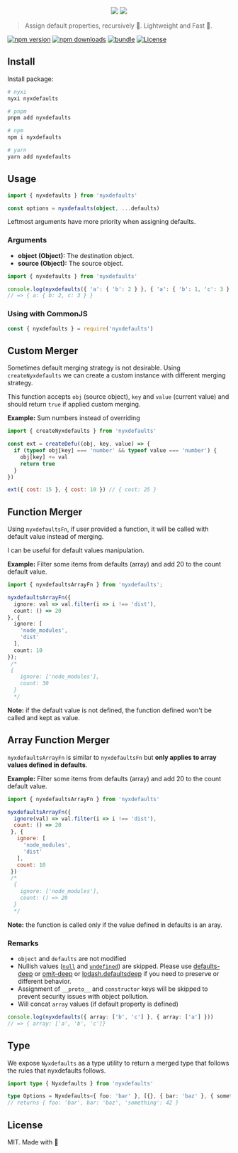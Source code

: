 <p align="center">
<img src="https://raw.githubusercontent.com/nyxblabs/utilities/main/.github/assets/cover-nyxdefaults_light.png#gh-light-mode-only">
<img src="https://raw.githubusercontent.com/nyxblabs/utilities/main/.github/assets/cover-nyxdefaults_black.png#gh-dark-mode-only">
</p>

> Assign default properties, recursively 🔄. Lightweight and Fast 💨.

[![npm version][npm-version-src]][npm-version-href]
[![npm downloads][npm-downloads-src]][npm-downloads-href]
[![bundle][bundle-src]][bundle-href]
[![License][license-src]][license-href]

## Install

Install package:

```bash
# nyxi
nyxi nyxdefaults

# pnpm
pnpm add nyxdefaults

# npm
npm i nyxdefaults

# yarn
yarn add nyxdefaults
```

## Usage

```ts
import { nyxdefaults } from 'nyxdefaults'

const options = nyxdefaults(object, ...defaults)
```

Leftmost arguments have more priority when assigning defaults.

### Arguments

- **object (Object):** The destination object.
- **source (Object):** The source object.

```ts
import { nyxdefaults } from 'nyxdefaults'

console.log(nyxdefaults({ 'a': { 'b': 2 } }, { 'a': { 'b': 1, 'c': 3 } }))
// => { a: { b: 2, c: 3 } }
```

### Using with CommonJS

```ts
const { nyxdefaults } = require('nyxdefaults')
```

## Custom Merger

Sometimes default merging strategy is not desirable. Using `createNyxdefaults` we can create a custom instance with different merging strategy.

This function accepts `obj` (source object), `key` and `value` (current value) and should return `true` if applied custom merging.

**Example:** Sum numbers instead of overriding

```js
import { createNyxdefaults } from 'nyxdefaults'

const ext = createDefu((obj, key, value) => {
  if (typeof obj[key] === 'number' && typeof value === 'number') {
    obj[key] += val
    return true
  }
})

ext({ cost: 15 }, { cost: 10 }) // { cost: 25 }
```

## Function Merger

Using `nyxdefaultsFn`, if user provided a function, it will be called with default value instead of merging.

I can be useful for default values manipulation.

**Example:** Filter some items from defaults (array) and add 20 to the count default value.

```ts
import { nyxdefaultsArrayFn } from 'nyxdefaults';

nyxdefaultsArrayFn({
  ignore: val => val.filter(i => i !== 'dist'),
  count: () => 20
}, {
  ignore: [
    'node_modules',
    'dist'
  ],
  count: 10
});
 /*
 {
    ignore: ['node_modules'],
    count: 30
  }
  */
```

**Note:** if the default value is not defined, the function defined won't be called and kept as value.

## Array Function Merger

`nyxdefaultsArrayFn` is similar to `nyxdefaultsFn` but **only applies to array values defined in defaults**.

**Example:** Filter some items from defaults (array) and add 20 to the count default value.

```js
import { nyxdefaultsArrayFn } from 'nyxdefaults'

nyxdefaultsArrayFn({
  ignore(val) => val.filter(i => i !== 'dist'),
  count: () => 20
 }, {
   ignore: [
     'node_modules',
     'dist'
   ],
   count: 10
 })
 /*
  {
    ignore: ['node_modules'],
    count: () => 20
  }
  */
```

**Note:** the function is called only if the value defined in defaults is an aray.

### Remarks

- `object` and `defaults` are not modified
- Nullish values ([`null`](https://developer.mozilla.org/en-US/docs/Web/JavaScript/Reference/Global_Objects/null) and [`undefined`](https://developer.mozilla.org/en-US/docs/Web/JavaScript/Reference/Global_Objects/undefined)) are skipped. Please use [defaults-deep](https://www.npmjs.com/package/defaults-deep) or [omit-deep](http://npmjs.com/package/omit-deep) or [lodash.defaultsdeep](https://www.npmjs.com/package/lodash.defaultsdeep) if you need to preserve or different behavior.
- Assignment of `__proto__` and `constructor` keys will be skipped to prevent security issues with object pollution.
- Will concat `array` values (if default property is defined)
```ts
console.log(nyxdefaults({ array: ['b', 'c'] }, { array: ['a'] }))
// => { array: ['a', 'b', 'c']}
```

## Type

We expose `Nyxdefaults` as a type utility to return a merged type that follows the rules that nyxdefaults follows.

```ts
import type { Nyxdefaults } from 'nyxdefaults'

type Options = Nyxdefaults<{ foo: 'bar' }, [{}, { bar: 'baz' }, { something: 42 }]>
// returns { foo: 'bar', bar: 'baz', 'something': 42 }
```

## License

MIT. Made with 💞

<!-- Refs -->
[npm-version-src]: https://img.shields.io/npm/v/nyxdefaults?style=flat&colorA=18181B&colorB=F0DB4F
[npm-version-href]: https://npmjs.com/package/nyxdefaults
[npm-downloads-src]: https://img.shields.io/npm/dm/nyxdefaults?style=flat&colorA=18181B&colorB=F0DB4F
[npm-downloads-href]: https://npmjs.com/package/nyxdefaults
[bundle-src]: https://img.shields.io/bundlephobia/minzip/nyxdefaults?style=flat&colorA=18181B&colorB=F0DB4F
[bundle-href]: https://bundlephobia.com/result?p=nyxdefaults
[license-src]: https://img.shields.io/github/license/nyxblabs/utilities/tree/main/packages/nyxdefaults.svg?style=flat&colorA=18181B&colorB=F0DB4F
[license-href]: https://github.com/nyxblabs/utilities/tree/main/packages/nyxdefaults/LICENSE
